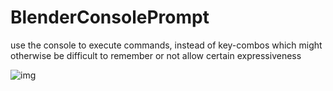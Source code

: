 # BlenderConsolePrompt
use the console to execute commands, instead of key-combos which might otherwise be difficult to remember or not allow certain expressiveness

![img](https://cloud.githubusercontent.com/assets/619340/5883599/368909cc-a354-11e4-9a8e-f442ebb8621e.gif)
